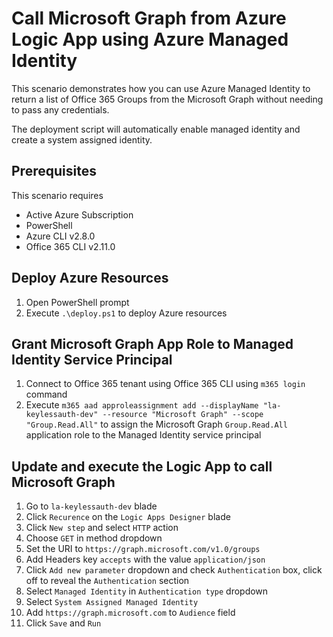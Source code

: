 # Call Microsoft Graph from Azure Logic App using Azure Managed Identity

This scenario demonstrates how you can use Azure Managed Identity to return a list of Office 365 Groups from the Microsoft Graph without needing to pass any credentials.

The deployment script will automatically enable managed identity and create a system assigned identity.

## Prerequisites

This scenario requires

- Active Azure Subscription
- PowerShell
- Azure CLI v2.8.0
- Office 365 CLI v2.11.0

## Deploy Azure Resources

1. Open PowerShell prompt
1. Execute `.\deploy.ps1` to deploy Azure resources

## Grant Microsoft Graph App Role to Managed Identity Service Principal

1. Connect to Office 365 tenant using Office 365 CLI using `m365 login` command
2. Execute `m365 aad approleassignment add --displayName "la-keylessauth-dev" --resource "Microsoft Graph" --scope "Group.Read.All"` to assign the Microsoft Graph `Group.Read.All` application role to the Managed Identity service principal

## Update and execute the Logic App to call Microsoft Graph

1. Go to `la-keylessauth-dev` blade
1. Click `Recurence` on the `Logic Apps Designer` blade
1. Click `New step` and select `HTTP` action
1. Choose `GET` in method dropdown
1. Set the URI to `https://graph.microsoft.com/v1.0/groups`
1. Add Headers key `accepts` with the value `application/json`
1. Click `Add new parameter` dropdown and check `Authentication` box, click off to reveal the `Authentication` section
1. Select `Managed Identity` in `Authentication type` dropdown
1. Select `System Assigned Managed Identity`
1. Add `https://graph.microsoft.com` to `Audience` field
1. Click `Save` and `Run`